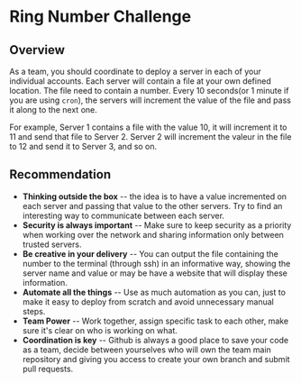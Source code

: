 # Ring Number Challenge

## Overview

As a team, you should coordinate to deploy a server in each of your individual accounts. Each server will contain a file at your own defined location. The file need to contain a number. Every 10 seconds(or 1 minute if you are using `cron`), the servers will increment the value of the file and pass it along to the next one.

For example, Server 1 contains a file with the value 10, it will increment it to 11 and send that file to Server 2. Server 2 will increment the valeur in the file to 12 and send it to Server 3, and so on.

## Recommendation
* __Thinking outside the box__ -- the idea is to have a value incremented on each server and passing that value to the other servers. Try to find an interesting way to communicate between each server.
* __Security is always important__ -- Make sure to keep security as a priority when working over the network and sharing information only between trusted servers.
* __Be creative in your delivery__ -- You can output the file containing the number to the terminal (through ssh) in an informative way, showing the server name and value or may be have a website that will display these information.
* __Automate all the things__ -- Use as much automation as you can, just to make it easy to deploy from scratch and avoid unnecessary manual steps.
* __Team Power__ -- Work together, assign specific task to each other, make sure it's clear on who is working on what.
* __Coordination is key__ -- Github is always a good place to save your code as a team, decide between yourselves who will own the team main repository and giving you access to create your own branch and submit pull requests.
